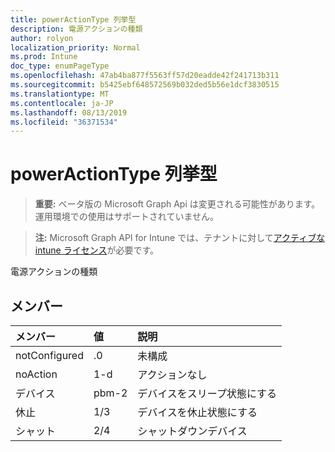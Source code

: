 ```yaml
---
title: powerActionType 列挙型
description: 電源アクションの種類
author: rolyon
localization_priority: Normal
ms.prod: Intune
doc_type: enumPageType
ms.openlocfilehash: 47ab4ba877f5563ff57d20eadde42f241713b311
ms.sourcegitcommit: b5425ebf648572569b032ded5b56e1dcf3830515
ms.translationtype: MT
ms.contentlocale: ja-JP
ms.lasthandoff: 08/13/2019
ms.locfileid: "36371534"
---
```

# <a name="poweractiontype-enum-type"></a>powerActionType 列挙型

> **重要:** ベータ版の Microsoft Graph Api は変更される可能性があります。運用環境での使用はサポートされていません。

> **注:** Microsoft Graph API for Intune では、テナントに対して[アクティブな intune ライセンス](https://go.microsoft.com/fwlink/?linkid=839381)が必要です。

電源アクションの種類

## <a name="members"></a>メンバー
|メンバー|値|説明|
|:---|:---|:---|
|notConfigured|.0|未構成|
|noAction|1-d|アクションなし|
|デバイス|pbm-2|デバイスをスリープ状態にする|
|休止|1/3|デバイスを休止状態にする|
|シャット|2/4|シャットダウンデバイス|



